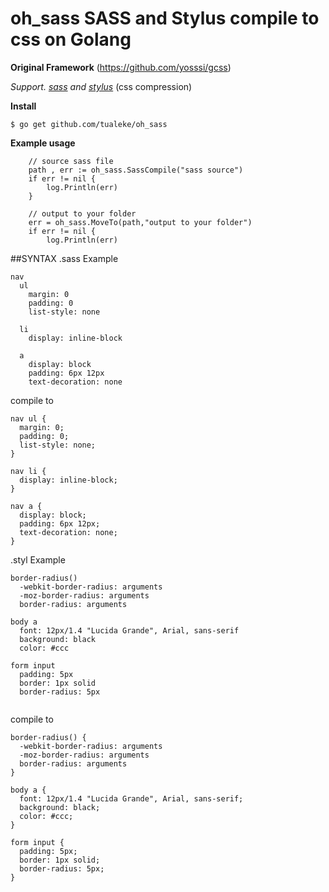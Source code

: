 # oh_sass SASS and Stylus compile to css on Golang

**Original Framework**
(https://github.com/yosssi/gcss)

*Support.*
*[sass](http://sass-lang.com) and [stylus](http://stylus-lang.com)*
(css compression)

**Install**
```
$ go get github.com/tualeke/oh_sass
```

**Example usage**
```
	// source sass file
	path , err := oh_sass.SassCompile("sass source")
	if err != nil {
		log.Println(err)
	}

	// output to your folder
	err = oh_sass.MoveTo(path,"output to your folder")
	if err != nil {
		log.Println(err)
```

##SYNTAX
.sass Example 
```
nav
  ul
    margin: 0
    padding: 0
    list-style: none

  li
    display: inline-block

  a
    display: block
    padding: 6px 12px
    text-decoration: none

```
compile to
```
nav ul {
  margin: 0;
  padding: 0;
  list-style: none;
}

nav li {
  display: inline-block;
}

nav a {
  display: block;
  padding: 6px 12px;
  text-decoration: none;
}

```

.styl
Example
```
border-radius()
  -webkit-border-radius: arguments
  -moz-border-radius: arguments
  border-radius: arguments

body a
  font: 12px/1.4 "Lucida Grande", Arial, sans-serif
  background: black
  color: #ccc

form input
  padding: 5px
  border: 1px solid
  border-radius: 5px
  
  ```
compile to

```
border-radius() {
  -webkit-border-radius: arguments
  -moz-border-radius: arguments
  border-radius: arguments
}

body a {
  font: 12px/1.4 "Lucida Grande", Arial, sans-serif;
  background: black;
  color: #ccc;
}

form input {
  padding: 5px;
  border: 1px solid;
  border-radius: 5px;
}
```
